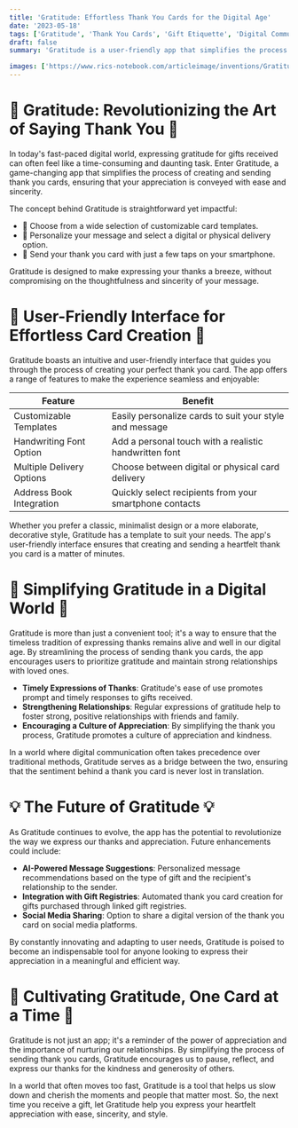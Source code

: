 ```yaml
---
title: 'Gratitude: Effortless Thank You Cards for the Digital Age'
date: '2023-05-18'
tags: ['Gratitude', 'Thank You Cards', 'Gift Etiquette', 'Digital Communication']
draft: false
summary: 'Gratitude is a user-friendly app that simplifies the process of sending thank you cards for gifts received. With customizable templates and the option to send digital or physical cards, expressing gratitude has never been easier or more streamlined.'

images: ['https://www.rics-notebook.com/articleimage/inventions/Gratitude.png']
---
```


# 🎉 Gratitude: Revolutionizing the Art of Saying Thank You 🎉

In today's fast-paced digital world, expressing gratitude for gifts received can often feel like a time-consuming and daunting task. Enter Gratitude, a game-changing app that simplifies the process of creating and sending thank you cards, ensuring that your appreciation is conveyed with ease and sincerity.

The concept behind Gratitude is straightforward yet impactful:

- 📝 Choose from a wide selection of customizable card templates.
- 📨 Personalize your message and select a digital or physical delivery option.
- 💌 Send your thank you card with just a few taps on your smartphone.

Gratitude is designed to make expressing your thanks a breeze, without compromising on the thoughtfulness and sincerity of your message.

# 📱 User-Friendly Interface for Effortless Card Creation 📱

Gratitude boasts an intuitive and user-friendly interface that guides you through the process of creating your perfect thank you card. The app offers a range of features to make the experience seamless and enjoyable:

| Feature                   | Benefit                                                 |
| ------------------------- | ------------------------------------------------------- |
| Customizable Templates    | Easily personalize cards to suit your style and message |
| Handwriting Font Option   | Add a personal touch with a realistic handwritten font  |
| Multiple Delivery Options | Choose between digital or physical card delivery        |
| Address Book Integration  | Quickly select recipients from your smartphone contacts |

Whether you prefer a classic, minimalist design or a more elaborate, decorative style, Gratitude has a template to suit your needs. The app's user-friendly interface ensures that creating and sending a heartfelt thank you card is a matter of minutes.

# 🌟 Simplifying Gratitude in a Digital World 🌟

Gratitude is more than just a convenient tool; it's a way to ensure that the timeless tradition of expressing thanks remains alive and well in our digital age. By streamlining the process of sending thank you cards, the app encourages users to prioritize gratitude and maintain strong relationships with loved ones.

- **Timely Expressions of Thanks**: Gratitude's ease of use promotes prompt and timely responses to gifts received.
- **Strengthening Relationships**: Regular expressions of gratitude help to foster strong, positive relationships with friends and family.
- **Encouraging a Culture of Appreciation**: By simplifying the thank you process, Gratitude promotes a culture of appreciation and kindness.

In a world where digital communication often takes precedence over traditional methods, Gratitude serves as a bridge between the two, ensuring that the sentiment behind a thank you card is never lost in translation.

# 💡 The Future of Gratitude 💡

As Gratitude continues to evolve, the app has the potential to revolutionize the way we express our thanks and appreciation. Future enhancements could include:

- **AI-Powered Message Suggestions**: Personalized message recommendations based on the type of gift and the recipient's relationship to the sender.
- **Integration with Gift Registries**: Automated thank you card creation for gifts purchased through linked gift registries.
- **Social Media Sharing**: Option to share a digital version of the thank you card on social media platforms.

By constantly innovating and adapting to user needs, Gratitude is poised to become an indispensable tool for anyone looking to express their appreciation in a meaningful and efficient way.

# 🙏 Cultivating Gratitude, One Card at a Time 🙏

Gratitude is not just an app; it's a reminder of the power of appreciation and the importance of nurturing our relationships. By simplifying the process of sending thank you cards, Gratitude encourages us to pause, reflect, and express our thanks for the kindness and generosity of others.

In a world that often moves too fast, Gratitude is a tool that helps us slow down and cherish the moments and people that matter most. So, the next time you receive a gift, let Gratitude help you express your heartfelt appreciation with ease, sincerity, and style.

